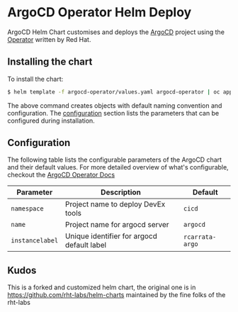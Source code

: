 # ArgoCD Operator Helm Deploy

ArgoCD Helm Chart customises and deploys the [ArgoCD](https://argoproj.github.io/argo-cd/getting_started/) project using the [Operator](https://argocd-operator.readthedocs.io/en/latest/) written by Red Hat.

## Installing the chart

To install the chart:

```bash
$ helm template -f argocd-operator/values.yaml argocd-operator | oc apply -f-
```

The above command creates objects with default naming convention and configuration. The [configuration](#configuration) section lists the parameters that can be configured during installation.

## Configuration
The following table lists the configurable parameters of the ArgoCD chart and their default values. For more detailed overview of what's configurable, checkout the [ArgoCD Operator Docs](https://argocd-operator.readthedocs.io/en/latest/reference/argocd/)

| Parameter                                        | Description                                                  | Default                               |
| ------------------------------------------------ | -------------------------------------------------------------| ------------------------------------- |
| `namespace`                                      | Project name to deploy DevEx tools                           | `cicd`                          |
| `name`                                           | Project name for argocd server                               | `argocd`                         |
| `instancelabel`                                  | Unique identifier for argocd default label                   | `rcarrata-argo`     |

## Kudos

This is a forked and customized helm chart, the original one is in https://github.com/rht-labs/helm-charts maintained by the fine folks of the rht-labs
